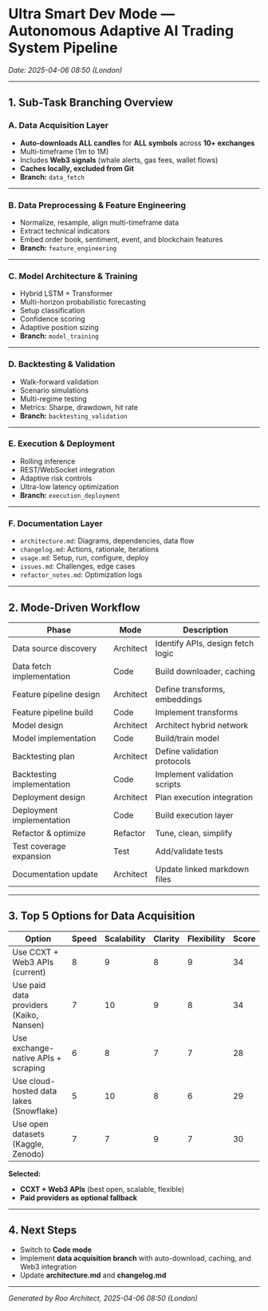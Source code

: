 # Ultra Smart Dev Mode — Autonomous Adaptive AI Trading System Pipeline  
*Date: 2025-04-06 08:50 (London)*

---

## 1. Sub-Task Branching Overview

### **A. Data Acquisition Layer**

- **Auto-downloads ALL candles** for **ALL symbols** across **10+ exchanges**  
- Multi-timeframe (1m to 1M)  
- Includes **Web3 signals** (whale alerts, gas fees, wallet flows)  
- **Caches locally, excluded from Git**  
- **Branch:** `data_fetch`

---

### **B. Data Preprocessing & Feature Engineering**

- Normalize, resample, align multi-timeframe data  
- Extract technical indicators  
- Embed order book, sentiment, event, and blockchain features  
- **Branch:** `feature_engineering`

---

### **C. Model Architecture & Training**

- Hybrid LSTM + Transformer  
- Multi-horizon probabilistic forecasting  
- Setup classification  
- Confidence scoring  
- Adaptive position sizing  
- **Branch:** `model_training`

---

### **D. Backtesting & Validation**

- Walk-forward validation  
- Scenario simulations  
- Multi-regime testing  
- Metrics: Sharpe, drawdown, hit rate  
- **Branch:** `backtesting_validation`

---

### **E. Execution & Deployment**

- Rolling inference  
- REST/WebSocket integration  
- Adaptive risk controls  
- Ultra-low latency optimization  
- **Branch:** `execution_deployment`

---

### **F. Documentation Layer**

- `architecture.md`: Diagrams, dependencies, data flow  
- `changelog.md`: Actions, rationale, iterations  
- `usage.md`: Setup, run, configure, deploy  
- `issues.md`: Challenges, edge cases  
- `refactor_notes.md`: Optimization logs

---

## 2. Mode-Driven Workflow

| Phase                      | Mode        | Description                                              |
|----------------------------|-------------|----------------------------------------------------------|
| Data source discovery      | Architect   | Identify APIs, design fetch logic                        |
| Data fetch implementation  | Code        | Build downloader, caching                                |
| Feature pipeline design    | Architect   | Define transforms, embeddings                            |
| Feature pipeline build     | Code        | Implement transforms                                     |
| Model design               | Architect   | Architect hybrid network                                 |
| Model implementation       | Code        | Build/train model                                        |
| Backtesting plan           | Architect   | Define validation protocols                              |
| Backtesting implementation | Code        | Implement validation scripts                             |
| Deployment design          | Architect   | Plan execution integration                               |
| Deployment implementation  | Code        | Build execution layer                                    |
| Refactor & optimize        | Refactor    | Tune, clean, simplify                                    |
| Test coverage expansion    | Test        | Add/validate tests                                       |
| Documentation update       | Architect   | Update linked markdown files                             |

---

## 3. Top 5 Options for Data Acquisition

| Option                                    | Speed | Scalability | Clarity | Flexibility | Score |
|-------------------------------------------|-------|-------------|---------|-------------|-------|
| Use CCXT + Web3 APIs (current)            | 8     | 9           | 8       | 9           | 34    |
| Use paid data providers (Kaiko, Nansen)   | 7     | 10          | 9       | 8           | 34    |
| Use exchange-native APIs + scraping       | 6     | 8           | 7       | 7           | 28    |
| Use cloud-hosted data lakes (Snowflake)   | 5     | 10          | 8       | 6           | 29    |
| Use open datasets (Kaggle, Zenodo)        | 7     | 7           | 9       | 7           | 30    |

**Selected:**  
- **CCXT + Web3 APIs** (best open, scalable, flexible)  
- **Paid providers as optional fallback**

---

## 4. Next Steps

- Switch to **Code mode**  
- Implement **data acquisition branch** with auto-download, caching, and Web3 integration  
- Update **architecture.md** and **changelog.md**

---

*Generated by Roo Architect, 2025-04-06 08:50 (London)*
